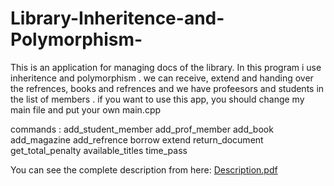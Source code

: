 # Library-Inheritence-and-Polymorphism-
This is an application for managing docs of the library. 
In this program i use inheritence and polymorphism . 
we can receive, extend and handing over the refrences, books and refrences and we have  profeesors and students in the list of members .
if you want to use this app, you should change my main file and put your own main.cpp

commands : add_student_member
add_prof_member
add_book
add_magazine
add_refrence
borrow
extend
return_document
get_total_penalty
available_titles
time_pass



You can see the complete description from here:
[Description.pdf](https://github.com/Aliparviz/Library-Inheritence-and-Polymorphism-/files/9188662/Description.pdf)
